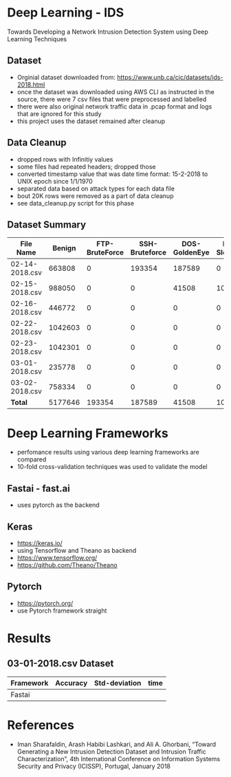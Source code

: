 # Deep Learning - IDS

Towards Developing a Network Intrusion Detection System using Deep Learning Techniques

## Dataset

-   Orginial dataset downloaded from: https://www.unb.ca/cic/datasets/ids-2018.html
-   once the dataset was downloaded using AWS CLI as instructed in the source, there were 7 csv files that were preprocessed and labelled
-   there were also original network traffic data in .pcap format and logs that are ignored for this study
-   this project uses the dataset remained after cleanup

## Data Cleanup

-   dropped rows with Infinitiy values
-   some files had repeated headers; dropped those
-   converted timestamp value that was date time format: 15-2-2018 to UNIX epoch since 1/1/1970
-   separated data based on attack types for each data file
-   bout 20K rows were removed as a part of data cleanup
-   see data_cleanup.py script for this phase

## Dataset Summary

| File Name      | Benign | FTP-BruteForce | SSH-Bruteforce | DOS-GoldenEye | DoS-Slowloris | DoS-SlowHTTPTest | DoS-Hulk | BruteForce-Web | BruteForce-XSS | SQL-Injection | Infilteration | Bot Attack | Total Attack |
| -------------- | ----------------------- | -------------- | ------------- | ------------- | ---------------- | -------- | -------------- | -------------- | ------------- | ------------- | ---------- | ------------ | --- |
| 02-14-2018.csv | 663808     | 0             | 193354         | 187589        | 0             | 0                | 0        | 0              | 0              | 0             | 0             | 0          | 0            | 380943 |
| 02-15-2018.csv | 988050     | 0              | 0             | 41508         | 10990            | 0        | 0  | 0 |            | 0              | 0             | 0             | 0          | 0            | 52498 |
| 02-16-2018.csv | 446772     | 0              | 0             | 0             | 0                | 139890   | 461912 | 0 |        | 0              | 0             | 0             | 0          | 0            | 601802 |
| 02-22-2018.csv | 1042603    | 0              | 0             | 0             | 0                | 0        | 0              | 249            | 79            | 34            | 0  | 0  |     | 0            | 362 |
| 02-23-2018.csv | 1042301    | 0              | 0             | 0             | 0                | 0        | 0              | 362            | 151           | 53            | 0          | 0 | 0           | 566 |
| 03-01-2018.csv | 235778     | 0              | 0             | 0             | 0                | 0        | 0              | 0              | 0             | 0             | 92403      | 0            | 92403 |
| 03-02-2018.csv | 758334     | 0              | 0             | 0             | 0                | 0        | 0              | 0              | 0             | 0             | 0          | 286191       | 286191 |
| **Total**      | 5177646                 | 193354         | 187589        | 41508         | 10990            | 139890   | 461912         | 611            | 230           | 87            | 92403      | 286191       | 1414765 |

# Deep Learning Frameworks

-   perfomance results using various deep learning frameworks are compared
-   10-fold cross-validation techniques was used to validate the model

## Fastai - fast.ai

-   uses pytorch as the backend

## Keras

-   https://keras.io/
-   using Tensorflow and Theano as backend
-   https://www.tensorflow.org/
-   https://github.com/Theano/Theano

## Pytorch

-   https://pytorch.org/
-   use Pytorch framework straight

# Results

## 03-01-2018.csv Dataset

| Framework | Accuracy | Std-deviation | time |
| --------- | :------: | ------------- | ---- |
| Fastai    |

# References

-   Iman Sharafaldin, Arash Habibi Lashkari, and Ali A. Ghorbani, “Toward Generating a New Intrusion Detection Dataset and Intrusion Traffic Characterization”, 4th International Conference on Information Systems Security and Privacy (ICISSP), Portugal, January 2018
